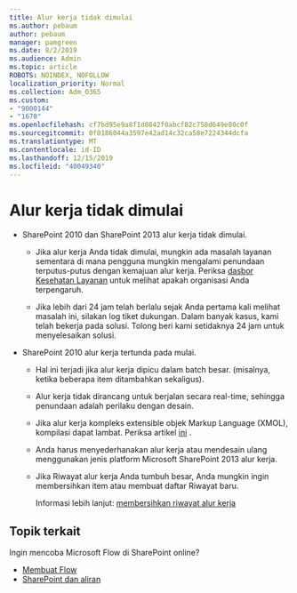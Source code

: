 ```yaml
---
title: Alur kerja tidak dimulai
ms.author: pebaum
author: pebaum
manager: pamgreen
ms.date: 8/2/2019
ms.audience: Admin
ms.topic: article
ROBOTS: NOINDEX, NOFOLLOW
localization_priority: Normal
ms.collection: Adm_O365
ms.custom:
- "9000144"
- "1670"
ms.openlocfilehash: cf7bd95e9a8f1d0842f0abcf82c758d649e80c0f
ms.sourcegitcommit: 0f0186044a3597e42ad14c32ca58e7224344dcfa
ms.translationtype: MT
ms.contentlocale: id-ID
ms.lasthandoff: 12/15/2019
ms.locfileid: "40049340"
---
```

# <a name="workflow-is-not-starting"></a>Alur kerja tidak dimulai

- SharePoint 2010 dan SharePoint 2013 alur kerja tidak dimulai.

    - Jika alur kerja Anda tidak dimulai, mungkin ada masalah layanan sementara di mana pengguna mungkin mengalami penundaan terputus-putus dengan kemajuan alur kerja. Periksa [dasbor Kesehatan Layanan](https:/admin.microsoft.com/AdminPortal/Home#/servicehealth) untuk melihat apakah organisasi Anda terpengaruh.

    - Jika lebih dari 24 jam telah berlalu sejak Anda pertama kali melihat masalah ini, silakan log tiket dukungan. Dalam banyak kasus, kami telah bekerja pada solusi. Tolong beri kami setidaknya 24 jam untuk menyelesaikan solusi.

- SharePoint 2010 alur kerja tertunda pada mulai.

    - Hal ini terjadi jika alur kerja dipicu dalam batch besar. (misalnya, ketika beberapa item ditambahkan sekaligus).

    - Alur kerja tidak dirancang untuk berjalan secara real-time, sehingga penundaan adalah perilaku dengan desain.

   -  Jika alur kerja kompleks extensible objek Markup Language (XMOL), kompilasi dapat lambat. Periksa artikel [ini](https://support.microsoft.com//kb/3043697) .

    - Anda harus menyederhanakan alur kerja atau mendesain ulang menggunakan jenis platform Microsoft SharePoint 2013 alur kerja.

    - Jika Riwayat alur kerja Anda tumbuh besar, Anda mungkin ingin membersihkan item atau membuat daftar Riwayat baru.

        Informasi lebih lanjut: [membersihkan riwayat alur kerja](https://blogs.technet.microsoft.com/marj/2015/08/07/sharepoint-2010-workflows-best-practice-purge-workflow-history-list-items/)


## <a name="related-topics"></a>Topik terkait
Ingin mencoba Microsoft Flow di SharePoint online?
- [Membuat Flow](https://support.office.com/article/Create-a-flow-for-a-list-or-library-in-SharePoint-Online-or-OneDrive-for-Business-a9c3e03b-0654-46af-a254-20252e580d01) 
- [SharePoint dan aliran](https://flow.microsoft.com/blog/sharepoint-and-flow/) 


